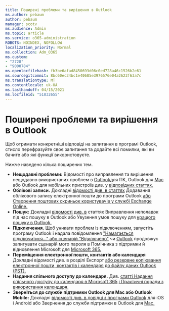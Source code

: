 ```yaml
---
title: Поширені проблеми та вирішення в Outlook
ms.author: pebaum
author: pebaum
manager: scotv
ms.audience: Admin
ms.topic: article
ms.service: o365-administration
ROBOTS: NOINDEX, NOFOLLOW
localization_priority: Normal
ms.collection: Adm_O365
ms.custom:
- "2728"
- "9000784"
ms.openlocfilehash: fb3be6afad8450693d06c0ed728a46c1526b2e61
ms.sourcegitcommit: 8bc60ec34bc1e40685e3976576e04a2623f63a7c
ms.translationtype: MT
ms.contentlocale: uk-UA
ms.lasthandoff: 04/15/2021
ms.locfileid: "51832655"
---
```

# <a name="outlook-common-issues-and-resolutions"></a>Поширені проблеми та вирішення в Outlook

Щоб отримати конкретніші відповіді на запитання в програмі Outlook, стисло перефразуйте своє запитання та додайте всі помилки, які ви бачите або які функції використовуєте.

Нижче наведено кілька поширених тем.

- **Нещодавні проблеми:**  Відомості про виправлення та вирішення нещодавно використаних проблем в [Outlook](https://support.office.com/article/ecf61305-f84f-4e13-bb73-95a214ac1230)для ПК, Outlook для [Mac](https://support.office.com/article/54afa5e3-db38-422a-9d94-3b55330ded8e) або Outlook для мобільних пристроїв див. у [відповідних статтях.](https://support.office.com/article/a264ef01-9c88-48fb-9285-7017e4f31f02)
- **Облікові записи.**  Докладні [відомості див. в статтях](https://support.office.com/article/6e27792a-9267-4aa4-8bb6-c84ef146101b) Додавання облікового запису електронної пошти до програми Outlook [або Створення поштових скриньок користувачів у службі Exchange Online.](https://docs.microsoft.com/Exchange/recipients-in-exchange-online/create-user-mailboxes)
- **Пошук:**  Докладні [відомості див. в](https://support.office.com/article/2556b11f-f4d8-46be-b0a7-de33a3f4f066) статтях Виправлення неполадок під час пошуку в Outlook або Увузення умов пошуку для [кращого пошуку в Outlook.](https://support.office.com/article/D824D1E9-A255-4C8A-8553-276FB895A8DA)
- **Підключення.**  Щоб уникати проблем із підключенням, запустіть програму Outlook і надала повідомлення ["Намагається підключитися..." або сценарій "Відключено"](https://aka.ms/SaRA-OutlookDisconnect) чи [Outlook](https://aka.ms/SaRA-OutlookPwdPrompt) продовжує запитувати сценарій мого пароля в Помічника з підтримки й відновлення Microsoft для [Microsoft 365.](https://diagnostics.outlook.com/#/)
- **Переміщення електронної пошти, контактів або календаря**  Докладні відомості див. в розділі Експорт [або резервне копіювання електронної пошти, контактів і календаря до файлу даних Outlook (PST).](https://support.office.com/article/14252b52-3075-4e9b-be4e-ff9ef1068f91)
- **Надання спільного доступу до календаря.**  Див. [статті Надання спільного доступу до календаря в Microsoft 365](https://support.office.com/article/b576ecc3-0945-4d75-85f1-5efafb8a37b4) [і Практичні поради з використання календаря.](https://support.office.com/article/D93F72D3-2361-4E0D-8D6A-5C4939C17F39)
- **Зверніться до служби підтримки Outlook для Mac або Outlook Mobile:**  Докладні [відомості див. в довідці з програми Outlook](https://support.office.com/article/218a22d1-9fa5-4889-b689-de1c63493243) для iOS і Android або Звернення до служби підтримки в Outlook для [Mac.](https://support.office.com/article/d0410177-8e65-4487-93f7-206a3a3d71a8)

